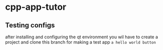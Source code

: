 # cpp-app-tutor
## Testing configs

after installing and configuring the qt environment you wil have to create a project and clone this branch for making a test app `a hello world button`

